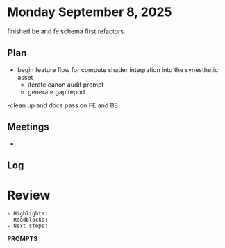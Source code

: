 # Monday September 8, 2025


finished be and fe schema first refactors. 





## Plan

- begin feature flow for compute shader integration into the synesthetic asset
    - iterate canon audit prompt
    - generate gap report



-clean up and docs pass on FE and BE




## Meetings
-

## Log



# Review
    - Highlights:
    - Roadblocks:
    - Next steps:



**PROMPTS**
